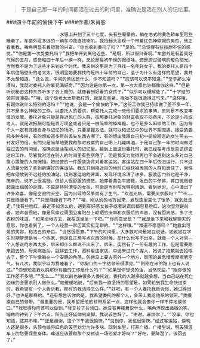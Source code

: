 > 于是自己那一年的时间都活在过去的时间里，准确说是活在别人的记忆里。

###四十年前的愉快下午
####作者/朱肖影

						水银上升到了三十七度，头有些晕晕的，躺在老式的黄色轿车里险些睡着了。车窗外没多远的一辆车冲我直按喇叭。我抬起头发现一个带着红色棒球帽的男孩，他正看着我，嘴角明显有着短暂的兴奋。“你也收到委托了吗？”“是的。”“总觉得有些按耐不住的感觉。”“你是第一次受委托吗？”我把车开到离他近些。“是啊，所以很兴奋啊。”车窗外是有着美好气候的五月，感觉和四十年后一模一样，无论是晨初干燥的报纸味，还是透过玻璃的暖色阳光。当然我不是为了这些才来到这个时代。我来到这里是为了寻找一名年轻女子。我的委托人是四十年后住隔壁街的老太太，很明显她要我找的是四十年前的自己，至于为什么有这样的愿望，我并不太想知道。“这么说，中间的原因是什么，你不知道吗？”“应该可以说不知道。”“至于那么冷漠吗，我就对委托人的事充满好奇。”“因为这是你第一次，第一次大家也许都像你这样。”“但是听说秘密这种东西听多了会上瘾的，就像看到好看的女孩子。”“似乎可以理解些了。”“十字结的领带很漂亮。”“哦，这个是老太太帮我打的，就是有些紧，喉咙不是很透得过气来。”“这样哦，有跟你说什么特别的话吗？”“她说，会是一个愉快的下午。”这份工作我已持续做了差不多一年。并不是多么神秘的工作，以委托人的要求，帮委托人完成一些他们要求的事情，原则是不改变事情的发展，委托对象只能是靠近死亡的人群，按照委托对象的财富收取不同费用，不论是小孩或老人。就是说报酬可能是百万现金或者只是一根简单的棒棒糖。也不是多么麻烦的工作，因为每个人一定有连接自身与记忆的场所，只要掌握方法，就可以和记忆中的世界不期而遇。接受的委托多种多样，有的想知道多年前丢失东西去哪了，有的想由我跟自己初中偷偷暗恋的女生带去一封友好的信，有的只是简单地要我和那时寂寞的自己喝上几罐啤酒。于是自己那一年的时间都活在过去的时间里，准确说是活在别人的记忆里。接到上面这份委托时，我已经在考虑是否该辞去这份工作，尽管我对活在别人的时间里有些厌倦了，但是我又为觉得再也不会遇到这么多对自己推心置腹的人而惋惜。她经营的一件服装店背对着客运站。客运站在四十年后依旧运行，只不过人流量分散了些到新建好的客运站。我车开到接近目的地时已经快被周围的人群包裹住了，索性把车停放到不远处的加油站。绕到客运站的背面，发现环境冷清了许多。服装店门外也是干净，简单的。说不上很高档，但给人很舒服的感觉。她穿着黄色平底鞋，发白的牛仔裤，裤口微微卷起露出细弱的足踝。不算是特别漂亮的女孩，可能是当时阳光特别晴朗，看到她时，心中涌出了许多欢喜。像是空寂的天空，因为出现的风筝而有了生气。“欢迎光临，需要买衣服吗？”“不……只是随便看下。”“只是随便看下吗？”“哦，刚从别的地方回来，发现这里变化了很多，就到处走走。”我有些脸红，最近不知怎么的，遇到有好感女孩子或者说谎后都容易脸红，这次显然是前者。她声音很轻，像是风穿过周围公寓阳台上晾晒的床单和衣服后的声音，没有距离感，多了洗衣粉的味道。“如果没地方去，就在这里坐一下吧。”“你的意思是？”“就是坐下来和我聊聊天的意思，你也看到了，一个人经营一家店其实挺无聊的。““这样哦。”“难道不愿意吗？”她露出可爱的笑容，和洁白的牙齿。“当然很愿意。”下午的时间里，大多数时间是她在说话。她说她在学生时期梦想是当一个作家，但是真正想写点东西的时候，却什么也写不出来。就像一个人对另一个人想说的东西太多，后来却什么都说不出来了。后来，突然有了一份有趣的工作，但是需要跑来跑去的，母亲病逝后，就辞去工作，照料着这家店。中途来过几个客人，她说了抱歉就去招呼去了，整个下午像躺在一个安静的角落，仿佛马上要去另外一个地方，周围的鼻息慢慢摩擦着空气，有几次，我似乎以为我睡着了。“你胸口的十字结领带很漂亮。”“刚刚在来的路上也有人说过。”“你想知道我以前那份有趣的工作是什么吗？”“如果是你想说的话，当然欢迎。”“跟你做的工作差不多吧。”“怎么……”“我以前也被很多人委托过，委托的人越多就越会想，当自己站在死亡边缘的会要求别人做什么。”她缓缓地说，“后来我一直坚持的愿望是，如果轮到我生命快结束时，我希望有一个人告诉我，那时的我活得怎么样。”“好吧，有一个人委托我告诉你，她过得很好。”也许是那样的。“还有想告诉你的是，我希望委托的那个人，会带上我给他系的领带。”我摸摸自己的领带。“最重要的是，我希望把他的领带系紧一点，这样他就会像你一样不停地摸领口。”“我觉得你应该可以做到。”我又拉了拉领口。她没有再接着说什么，嘴角浮现出微微的笑。墙角的钟到了下午六点，阳光正好延伸到桌脚，我说该告辞了。“谢谢，麻烦你了。’“没事，你也知道，这并不难。”“还是谢谢，这个下午我很愉快。”“见到你，我也很愉快。”经过客运站，傍晚人还是很多，头顶电线将红色的天空划分为许多块。回到车里，打开广播。广播里说，明天降温车上的您要保重身体。难道应该要和那个女孩谈一场恋爱才好吗？“好吧，要降温了，该回去了。”			  		